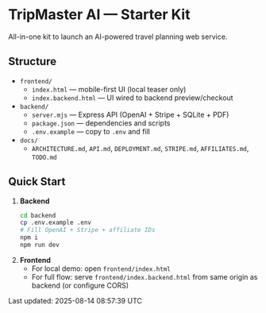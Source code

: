 # TripMaster AI — Starter Kit

All-in-one kit to launch an AI-powered travel planning web service.

## Structure
- `frontend/`
  - `index.html` — mobile-first UI (local teaser only)
  - `index.backend.html` — UI wired to backend preview/checkout
- `backend/`
  - `server.mjs` — Express API (OpenAI + Stripe + SQLite + PDF)
  - `package.json` — dependencies and scripts
  - `.env.example` — copy to `.env` and fill
- `docs/`
  - `ARCHITECTURE.md`, `API.md`, `DEPLOYMENT.md`, `STRIPE.md`, `AFFILIATES.md`, `TODO.md`

## Quick Start
1. **Backend**
   ```bash
   cd backend
   cp .env.example .env
   # Fill OpenAI + Stripe + affiliate IDs
   npm i
   npm run dev
   ```
2. **Frontend**
   - For local demo: open `frontend/index.html`
   - For full flow: serve `frontend/index.backend.html` from same origin as backend (or configure CORS)

Last updated: 2025-08-14 08:57:39 UTC
